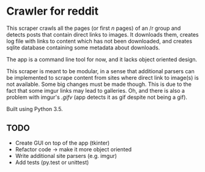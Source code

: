 # Crawler for reddit

This scraper crawls all the pages (or first _n_ pages) of an /r group and detects posts that contain direct links to images. It downloads them, creates log file with links to content which has not been downloaded, and creates sqlite database containing some metadata about downloads.

The app is a command line tool for now, and it lacks object oriented design.

This scraper is meant to be modular, in a sense that additional parsers can be implemented to scrape content from sites where direct link to image(s) is not available. Some big changes must be made though. This is due to the fact that some imgur links may lead to galleries. Oh, and there is also a problem with imgur's _.gifv_ (app detects it as gif despite not being a gif).

Built using Python 3.5.

## TODO

* Create GUI on top of the app (tkinter)
* Refactor code -> make it more object oriented
* Write additional site parsers (e.g. imgur)
* Add tests (py.test or unittest)
